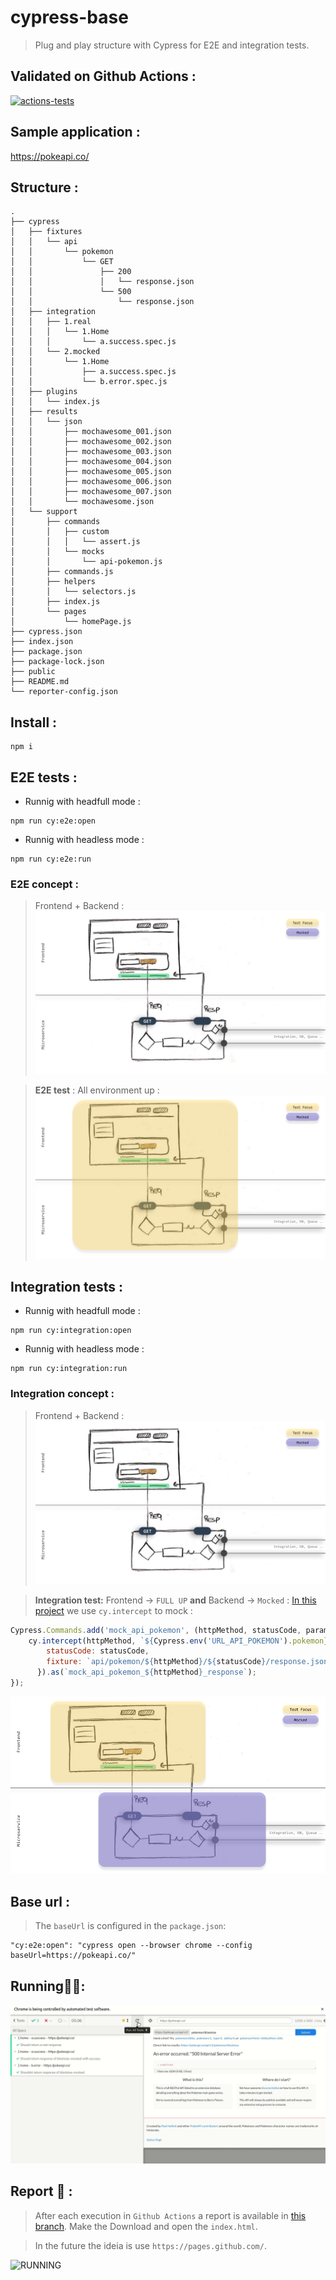 # cypress-base
> Plug and play structure with Cypress for E2E and integration tests.

## Validated on Github Actions :
[![actions-tests](https://github.com/victorcampos-mbciet/cypress-base/actions/workflows/cypress-test.yml/badge.svg)](https://github.com/victorcampos-mbciet/cypress-base/actions/workflows/cypress-test.yml)

## Sample application :
https://pokeapi.co/

## Structure :
```
.
├── cypress
│   ├── fixtures
│   │   └── api
│   │       └── pokemon
│   │           └── GET
│   │               ├── 200
│   │               │   └── response.json
│   │               └── 500
│   │                   └── response.json
│   ├── integration
│   │   ├── 1.real
│   │   │   └── 1.Home
│   │   │       └── a.success.spec.js
│   │   └── 2.mocked
│   │       └── 1.Home
│   │           ├── a.success.spec.js
│   │           └── b.error.spec.js
│   ├── plugins
│   │   └── index.js
│   ├── results
│   │   └── json
│   │       ├── mochawesome_001.json
│   │       ├── mochawesome_002.json
│   │       ├── mochawesome_003.json
│   │       ├── mochawesome_004.json
│   │       ├── mochawesome_005.json
│   │       ├── mochawesome_006.json
│   │       ├── mochawesome_007.json
│   │       └── mochawesome.json
│   └── support
│       ├── commands
│       │   ├── custom
│       │   │   └── assert.js
│       │   └── mocks
│       │       └── api-pokemon.js
│       ├── commands.js
│       ├── helpers
│       │   └── selectors.js
│       ├── index.js
│       └── pages
│           └── homePage.js
├── cypress.json
├── index.json
├── package.json
├── package-lock.json
├── public
├── README.md
└── reporter-config.json
```

## Install :
```
npm i
```

## E2E tests :
- Runnig with headfull mode :
```
npm run cy:e2e:open
```
- Runnig with headless mode :
```
npm run cy:e2e:run
```

### E2E concept :
> Frontend + Backend :  
![ARCH](support/draw-arq.png)

> **E2E test** : All environment up : 
![ARCH](support/draw-e2e.png)

## Integration tests :

- Runnig with headfull mode :
```
npm run cy:integration:open
```
- Runnig with headless mode :
```
npm run cy:integration:run
```
### Integration concept :
> Frontend + Backend :  
![ARCH](support/draw-arq.png)

>  **Integration test:** Frontend → `FULL UP` **and** Backend → `Mocked` : 
>  [In this project](https://github.com/victorcampos-mbciet/cypress-base/blob/master/cypress/support/commands/mocks/api-pokemon.js) we use `cy.intercept` to mock :
```JavaScript
Cypress.Commands.add('mock_api_pokemon', (httpMethod, statusCode, param) => {
    cy.intercept(httpMethod, `${Cypress.env('URL_API_POKEMON').pokemon}/${param}`, {
        statusCode: statusCode,
        fixture: `api/pokemon/${httpMethod}/${statusCode}/response.json`
      }).as(`mock_api_pokemon_${httpMethod}_response`);
});
```
![ARCH](support/draw-integration.png)

## Base url :
> The `baseUrl` is configured in the `package.json`:
```
"cy:e2e:open": "cypress open --browser chrome --config baseUrl=https://pokeapi.co/"
```

## Running🏃🏃: 
![RUNNING](support/running.gif)

## Report 📝 :
> After each execution in `Github Actions` a report is available in [ this branch](https://github.com/victorcampos-mbciet/cypress-base/tree/gh-pages). Make the Download and open the `index.html`.

> In the future the ideia is use `https://pages.github.com/`.

![RUNNING](support/report.gif)
